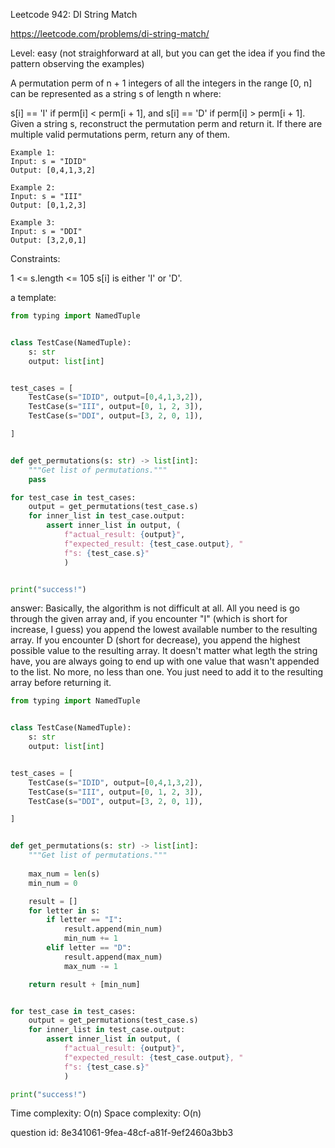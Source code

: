 Leetcode 942: DI String Match

https://leetcode.com/problems/di-string-match/

Level: easy (not straighforward at all, but you can get the idea if you find the pattern observing the examples)

A permutation perm of n + 1 integers of all the integers in the range [0, n] 
can be represented as a string s of length n where:

s[i] == 'I' if perm[i] < perm[i + 1], and
s[i] == 'D' if perm[i] > perm[i + 1].
Given a string s, reconstruct the permutation perm and return it. 
If there are multiple valid permutations perm, return any of them.


```
Example 1:
Input: s = "IDID"
Output: [0,4,1,3,2]

Example 2:
Input: s = "III"
Output: [0,1,2,3]

Example 3:
Input: s = "DDI"
Output: [3,2,0,1]
```

Constraints:

1 <= s.length <= 105
s[i] is either 'I' or 'D'.

a template:
```python
from typing import NamedTuple


class TestCase(NamedTuple):
    s: str
    output: list[int]


test_cases = [
    TestCase(s="IDID", output=[0,4,1,3,2]),
    TestCase(s="III", output=[0, 1, 2, 3]),
    TestCase(s="DDI", output=[3, 2, 0, 1]),

]


def get_permutations(s: str) -> list[int]:
    """Get list of permutations."""
    pass

for test_case in test_cases:
    output = get_permutations(test_case.s)
    for inner_list in test_case.output:
        assert inner_list in output, (
            f"actual_result: {output}",
            f"expected_result: {test_case.output}, "
            f"s: {test_case.s}"
            )


print("success!")
```

answer:
Basically, the algorithm is not difficult at all. All you need is go through the given array
and, if you encounter "I" (which is short for increase, I guess) you append the lowest available
number to the resulting array. If you encounter D (short for decrease), you append the highest
possible value to the resulting array. It doesn't matter what legth the string have, you 
are always going to end up with one value that wasn't appended to the list. No more, no less
than one. You just need to add it to the resulting array before returning it.

```python
from typing import NamedTuple


class TestCase(NamedTuple):
    s: str
    output: list[int]


test_cases = [
    TestCase(s="IDID", output=[0,4,1,3,2]),
    TestCase(s="III", output=[0, 1, 2, 3]),
    TestCase(s="DDI", output=[3, 2, 0, 1]),

]


def get_permutations(s: str) -> list[int]:
    """Get list of permutations."""
    
    max_num = len(s)
    min_num = 0

    result = []
    for letter in s:
        if letter == "I":
            result.append(min_num)
            min_num += 1
        elif letter == "D":
            result.append(max_num)
            max_num -= 1

    return result + [min_num]


for test_case in test_cases:
    output = get_permutations(test_case.s)
    for inner_list in test_case.output:
        assert inner_list in output, (
            f"actual_result: {output}",
            f"expected_result: {test_case.output}, "
            f"s: {test_case.s}"
            )

print("success!")
```

Time complexity: O(n)
Space complexity: O(n)

question id: 8e341061-9fea-48cf-a81f-9ef2460a3bb3